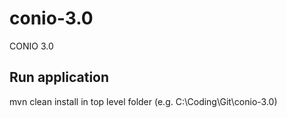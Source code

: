 # conio-3.0
CONIO 3.0

## Run application
mvn clean install in top level folder (e.g. C:\Coding\Git\conio-3.0)

